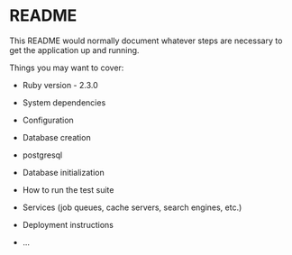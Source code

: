 # README

This README would normally document whatever steps are necessary to get the
application up and running.

Things you may want to cover:

* Ruby version - 2.3.0

* System dependencies

* Configuration

* Database creation
* postgresql

* Database initialization

* How to run the test suite

* Services (job queues, cache servers, search engines, etc.)

* Deployment instructions

* ...
